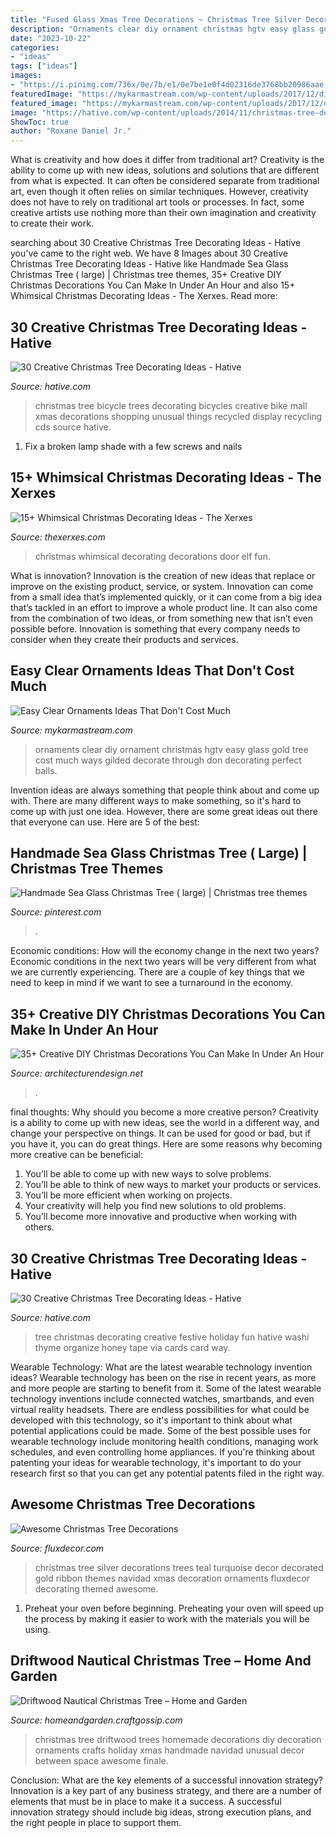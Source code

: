```yaml
---
title: "Fused Glass Xmas Tree Decorations ~ Christmas Tree Silver Decorations Trees Teal Turquoise Decor Decorated Gold Ribbon Themes Navidad Xmas Decoration Ornaments Fluxdecor Decorating Themed Awesome"
description: "Ornaments clear diy ornament christmas hgtv easy glass gold tree cost much ways gilded decorate through don decorating perfect balls"
date: "2023-10-22"
categories:
- "ideas"
tags: ["ideas"]
images:
- "https://i.pinimg.com/736x/0e/7b/e1/0e7be1e0f4d02316de3768bb20986aae.jpg"
featuredImage: "https://mykarmastream.com/wp-content/uploads/2017/12/diy-clear-ornament-8.jpg"
featured_image: "https://mykarmastream.com/wp-content/uploads/2017/12/diy-clear-ornament-8.jpg"
image: "https://hative.com/wp-content/uploads/2014/11/christmas-tree-decorating-ideas/7-christmas-tree-decorating-ideas.jpg"
ShowToc: true
author: "Roxane Daniel Jr."
---
```



What is creativity and how does it differ from traditional art?
Creativity is the ability to come up with new ideas, solutions and solutions that are different from what is expected. It can often be considered separate from traditional art, even though it often relies on similar techniques. However, creativity does not have to rely on traditional art tools or processes. In fact, some creative artists use nothing more than their own imagination and creativity to create their work.

	

		
searching about 30 Creative Christmas Tree Decorating Ideas - Hative you've came to the right web. We have 8 Images about 30 Creative Christmas Tree Decorating Ideas - Hative like Handmade Sea Glass Christmas Tree ( large) | Christmas tree themes, 35+ Creative DIY Christmas Decorations You Can Make In Under An Hour and also 15+ Whimsical Christmas Decorating Ideas - The Xerxes. Read more:
		
    
## 30 Creative Christmas Tree Decorating Ideas - Hative

<img loading=lazy src="https://hative.com/wp-content/uploads/2014/11/christmas-tree-decorating-ideas/26-christmas-tree-decorating-ideas.jpg" onerror="this.onerror=null;this.src='https://tse2.mm.bing.net/th?id=OIP.Cdee2rAX8aLW2UIoK1Tw3QHaLh&amp;pid=15.1';" alt="30 Creative Christmas Tree Decorating Ideas - Hative">

_Source: hative.com_

>christmas tree bicycle trees decorating bicycles creative bike mall xmas decorations shopping unusual things recycled display recycling cds source hative. 

	

1. Fix a broken lamp shade with a few screws and nails

    
## 15+ Whimsical Christmas Decorating Ideas - The Xerxes

<img loading=lazy src="http://thexerxes.com/wp-content/uploads/2015/11/326.jpg" onerror="this.onerror=null;this.src='https://tse1.mm.bing.net/th?id=OIP.XJ-xpdHrfCLa94vMqlQ7dAHaOR&amp;pid=15.1';" alt="15+ Whimsical Christmas Decorating Ideas - The Xerxes">

_Source: thexerxes.com_

>christmas whimsical decorating decorations door elf fun. 

	

What is innovation?
Innovation is the creation of new ideas that replace or improve on the existing product, service, or system. Innovation can come from a small idea that’s implemented quickly, or it can come from a big idea that’s tackled in an effort to improve a whole product line. It can also come from the combination of two ideas, or from something new that isn’t even possible before. Innovation is something that every company needs to consider when they create their products and services.

    
## Easy Clear Ornaments Ideas That Don&#039;t Cost Much

<img loading=lazy src="https://mykarmastream.com/wp-content/uploads/2017/12/diy-clear-ornament-8.jpg" onerror="this.onerror=null;this.src='https://tse4.mm.bing.net/th?id=OIP.bN96ywLeFlqNsZV5nrNufwHaLH&amp;pid=15.1';" alt="Easy Clear Ornaments Ideas That Don&#039;t Cost Much">

_Source: mykarmastream.com_

>ornaments clear diy ornament christmas hgtv easy glass gold tree cost much ways gilded decorate through don decorating perfect balls. 

	

Invention ideas are always something that people think about and come up with. There are many different ways to make something, so it's hard to come up with just one idea. However, there are some great ideas out there that everyone can use. Here are 5 of the best: 

    
## Handmade Sea Glass Christmas Tree ( Large) | Christmas Tree Themes

<img loading=lazy src="https://i.pinimg.com/736x/0e/7b/e1/0e7be1e0f4d02316de3768bb20986aae.jpg" onerror="this.onerror=null;this.src='https://tse3.mm.bing.net/th?id=OIP.H853tiATnHKc-yGRcgzVswHaJ3&amp;pid=15.1';" alt="Handmade Sea Glass Christmas Tree ( large) | Christmas tree themes">

_Source: pinterest.com_

>. 

	

Economic conditions: How will the economy change in the next two years?
Economic conditions in the next two years will be very different from what we are currently experiencing. There are a couple of key things that we need to keep in mind if we want to see a turnaround in the economy.

    
## 35+ Creative DIY Christmas Decorations You Can Make In Under An Hour

<img loading=lazy src="https://cdn.architecturendesign.net/wp-content/uploads/2015/12/AD-Christmas-Decorations-You-Can-Make-In-An-Hour-21.jpg" onerror="this.onerror=null;this.src='https://tse4.mm.bing.net/th?id=OIP.wotgr_h_vy1ggooebZRcoAHaLG&amp;pid=15.1';" alt="35+ Creative DIY Christmas Decorations You Can Make In Under An Hour">

_Source: architecturendesign.net_

>. 

	

final thoughts: Why should you become a more creative person?
Creativity is a ability to come up with new ideas, see the world in a different way, and change your perspective on things. It can be used for good or bad, but if you have it, you can do great things. Here are some reasons why becoming more creative can be beneficial: 
1. You’ll be able to come up with new ways to solve problems. 
2. You’ll be able to think of new ways to market your products or services. 
3. You’ll be more efficient when working on projects. 
4. Your creativity will help you find new solutions to old problems. 
5. You’ll become more innovative and productive when working with others.

    
## 30 Creative Christmas Tree Decorating Ideas - Hative

<img loading=lazy src="https://hative.com/wp-content/uploads/2014/11/christmas-tree-decorating-ideas/7-christmas-tree-decorating-ideas.jpg" onerror="this.onerror=null;this.src='https://tse1.mm.bing.net/th?id=OIP.g4IEa6T-bzO3XhIDDIgNvgHaLH&amp;pid=15.1';" alt="30 Creative Christmas Tree Decorating Ideas - Hative">

_Source: hative.com_

>tree christmas decorating creative festive holiday fun hative washi thyme organize honey tape via cards card way. 

	

Wearable Technology: What are the latest wearable technology invention ideas?
Wearable technology has been on the rise in recent years, as more and more people are starting to benefit from it. Some of the latest wearable technology inventions include connected watches, smartbands, and even virtual reality headsets. There are endless possibilities for what could be developed with this technology, so it's important to think about what potential applications could be made. Some of the best possible uses for wearable technology include monitoring health conditions, managing work schedules, and even controlling home appliances. If you're thinking about patenting your ideas for wearable technology, it's important to do your research first so that you can get any potential patents filed in the right way.

    
## Awesome Christmas Tree Decorations

<img loading=lazy src="http://fluxdecor.com/wp-content/uploads/2016/11/christmas-tree-decorations/15-christmas-tree-decorations.jpg" onerror="this.onerror=null;this.src='https://tse1.mm.bing.net/th?id=OIP.OAevO_CT8pkgg3241miG2wAAAA&amp;pid=15.1';" alt="Awesome Christmas Tree Decorations">

_Source: fluxdecor.com_

>christmas tree silver decorations trees teal turquoise decor decorated gold ribbon themes navidad xmas decoration ornaments fluxdecor decorating themed awesome. 

	

1. Preheat your oven before beginning. Preheating your oven will speed up the process by making it easier to work with the materials you will be using.

    
## Driftwood Nautical Christmas Tree – Home And Garden

<img loading=lazy src="https://i0.wp.com/homeandgarden.craftgossip.com/files/2011/12/Driftwood-Christmas-Tree.jpeg?fit=600%2C862&amp;ssl=1" onerror="this.onerror=null;this.src='https://tse4.mm.bing.net/th?id=OIP.kWub4rfM6Y04stDBMkrg4QHaKo&amp;pid=15.1';" alt="Driftwood Nautical Christmas Tree – Home and Garden">

_Source: homeandgarden.craftgossip.com_

>christmas tree driftwood trees homemade decorations diy decoration ornaments crafts holiday xmas handmade navidad unusual decor between space awesome finale. 

	

Conclusion: What are the key elements of a successful innovation strategy?
Innovation is a key part of any business strategy, and there are a number of elements that must be in place to make it a success. A successful innovation strategy should include big ideas, strong execution plans, and the right people in place to support them.

